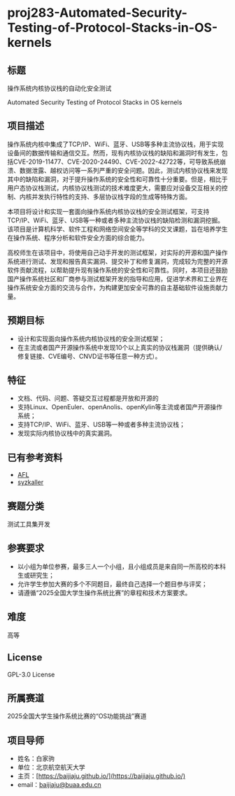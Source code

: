 # proj283-Automated-Security-Testing-of-Protocol-Stacks-in-OS-kernels
## 标题

操作系统内核协议栈的自动化安全测试

Automated Security Testing of Protocol Stacks in OS kernels

## 项目描述

操作系统内核中集成了TCP/IP、WiFi、蓝牙、USB等多种主流协议栈，用于实现设备间的数据传输和通信交互。然而，现有内核协议栈的缺陷和漏洞时有发生，包括CVE-2019-11477、CVE-2020-24490、CVE-2022-42722等，可导致系统崩溃、数据泄露、越权访问等一系列严重的安全问题。因此，测试内核协议栈来发现其中的缺陷和漏洞，对于提升操作系统的安全性和可靠性十分重要。但是，相比于用户态协议栈测试，内核协议栈测试的技术难度更大，需要应对设备交互相关的控制、内核并发执行特性的支持、多层协议栈字段的生成等特殊方面。

本项目将设计和实现一套面向操作系统内核协议栈的安全测试框架，可支持TCP/IP、WiFi、蓝牙、USB等一种或者多种主流协议栈的缺陷检测和漏洞挖掘。该项目是计算机科学、软件工程和网络空间安全等学科的交叉课题，旨在培养学生在操作系统、程序分析和软件安全方面的综合能力。

高校师生在该项目中，将使用自己动手开发的测试框架，对实际的开源和国产操作系统进行测试、发现和报告真实漏洞、提交补丁和修复漏洞，完成较为完整的开源软件贡献流程，以帮助提升现有操作系统的安全性和可靠性。同时，本项目还鼓励国产操作系统社区和厂商参与测试框架开发的指导和应用，促进学术界和工业界在操作系统安全方面的交流与合作，为构建更加安全可靠的自主基础软件设施贡献力量。

## 预期目标

- 设计和实现面向操作系统内核协议栈的安全测试框架；
- 在主流或者国产开源操作系统中发现10个以上真实的协议栈漏洞（提供确认/修复链接、CVE编号、CNVD证书等任意一种方式）。

## 特征

- 文档、代码、问题、答疑交互过程都是开放和开源的
- 支持Linux、OpenEuler、openAnolis、openKylin等主流或者国产开源操作系统；
- 支持TCP/IP、WiFi、蓝牙、USB等一种或者多种主流协议栈；
- 发现实际内核协议栈中的真实漏洞。
    

## 已有参考资料

- [AFL](https://github.com/google/AFL)
- [syzkaller](https://github.com/google/syzkaller)

## 赛题分类

测试工具集开发

## 参赛要求

- 以小组为单位参赛，最多三人一个小组，且小组成员是来自同一所高校的本科生或研究生；
- 允许学生参加大赛的多个不同题目，最终自己选择一个题目参与评奖；
- 请遵循“2025全国大学生操作系统比赛”的章程和技术方案要求。

## 难度

高等

## License

GPL-3.0 License

## 所属赛道

2025全国大学生操作系统比赛的“OS功能挑战”赛道

## 项目导师

- 姓名：白家驹
- 单位：北京航空航天大学
- 主页：[https://baijiaju.github.io/](https://baijiaju.github.io/)
- email：[baijiaju@buaa.edu.cn](baijiaju@buaa.edu.cn)
